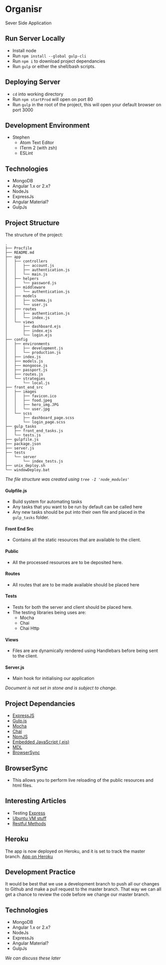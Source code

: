# Organisr
Sever Side Application

## Run Server Locally
- Install node
- Run `npm install --global gulp-cli`
- Run `npm i` to download project dependancies
- Run `gulp` or either the shell/bash scripts.

## Deploying Server
- `cd` into working directory
- Run `npm startProd` will open on port 80
- Run `gulp` in the root of the project, this will open your default browser on port 3000

## Development Environment
- Stephen
  - Atom Text Editor
  - ITerm 2 (with zsh)
  - ESLint

## Technologies
- MongoDB
- Angular 1.x or 2.x?
- NodeJs
- ExpressJs
- Angular Material?
- GulpJs

## Project Structure
The structure of the project:
```
.
├── Procfile
├── README.md
├── app
│   ├── controllers
│   │   ├── account.js
│   │   ├── authentication.js
│   │   └── main.js
│   ├── helpers
│   │   └── password.js
│   ├── middleware
│   │   └── authentication.js
│   ├── models
│   │   ├── schema.js
│   │   └── user.js
│   ├── routes
│   │   ├── authentication.js
│   │   └── index.js
│   └── views
│       ├── dashboard.ejs
│       ├── index.ejs
│       └── login.ejs
├── config
│   ├── environments
│   │   ├── development.js
│   │   └── production.js
│   ├── index.js
│   ├── models.js
│   ├── mongoose.js
│   ├── passport.js
│   ├── routes.js
│   └── strategies
│       └── local.js
├── front_end_src
│   ├── images
│   │   ├── favicon.ico
│   │   ├── food.jpeg
│   │   ├── hero_img.JPG
│   │   └── user.jpg
│   └── scss
│       ├── dashboard_page.scss
│       └── login_page.scss
├── gulp_tasks
│   ├── front_end_tasks.js
│   └── tests.js
├── gulpfile.js
├── package.json
├── server.js
├── tests
│   └── server
│       └── index_tests.js
├── unix_deploy.sh
└── windowDeploy.bat
```
<i>The file structure was created using `tree -I 'node_modules'`</i>

#### Gulpfile.js
- Build system for automating tasks
- Any tasks that you want to be run by default can be called here
- Any new tasks should be put into their own file and placed in the `gulp_tasks` folder.

#### Front End Src
- Contains all the static resources that are available to the client.  

#### Public
- All the processed resources are to be deposited here.
#### Routes
- All routes that are to be made available should be placed here

#### Tests
- Tests for both the server and client should be placed here.
- The testing libraries being uses are:
  - Mocha
  - Chai
  - Chai Http

#### Views
- Files are are dynamically rendered using Handlebars before being sent to the client.

#### Server.js
- Main hook for initialising our application

<i>Document is not set in stone and is subject to change.</i>

## Project Dependancies
- <a href="http://expressjs.com/">ExpressJS</a>
- <a href="http://gulpjs.com/">Gulp.js</a>
- <a href="https://mochajs.org/">Mocha</a>
- <a href="http://chaijs.com/">Chai</a>
- <a href="https://www.npmjs.com/">NpmJS</a>
- <a href="http://www.embeddedjs.com/">Embedded JavaScript (.ejs)</a>
- <a href="http://www.getmdl.io/">MDL</a>
- <a href="https://www.browsersync.io/">BrowserSync</a>

## BrowserSync
- This allows you to perform live reloading of the public resources and html files.

## Interesting Articles
- Testing <a href="http://mherman.org/blog/2015/09/10/testing-node-js-with-mocha-and-chai/#.VqvXA7CLSHo">Express</a>
- <a href="http://www.cyberciti.biz/tips/nohup-execute-commands-after-you-exit-from-a-shell-prompt.html">Ubuntu VM stuff</a>
- <a href="http://www.restapitutorial.com/lessons/httpmethods.html">Restful Methods</a>

## Heroku
The app is now deployed on Heroku, and it is set to track the master branch.
<a href="https://vast-cove-15144.herokuapp.com/">App on Heroku</a>

## Development Practice
It would be best that we use a development branch to push all our changes to Github and make a pull request to the master branch. That way we can all get a chance to review the code before we change our master branch.


## Technologies
- MongoDB
- Angular 1.x or 2.x?
- NodeJs
- ExpressJs
- Angular Material?
- GulpJs

<i>We can discuss these later</i>
